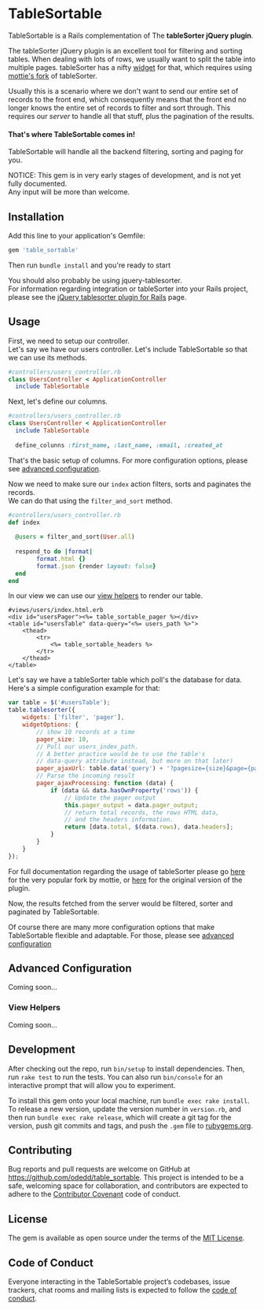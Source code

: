 # TableSortable

TableSortable is a Rails complementation of The **tableSorter jQuery plugin**.

The tableSorter jQuery plugin is an excellent tool for filtering and sorting tables. 
When dealing with lots of rows, we usually want to split the table into multiple pages. tableSorter has a nifty [widget](https://mottie.github.io/tablesorter/docs/example-pager-ajax.html) for that, which requires using [mottie's fork](https://mottie.github.io/tablesorter/docs/index.html) of tableSorter.

Usually this is a scenario where we don't want to send our entire set of records to the front end,
which consequently means that the front end no longer knows the entire set of records to filter and sort through.
This requires our *server* to handle all that stuff, plus the pagination of the results. 

#### That's where TableSortable comes in!

TableSortable will handle all the backend filtering, sorting and paging for you.

NOTICE: This gem is in very early stages of development, and is not yet fully documented.  
Any input will be more than welcome.

## Installation

Add this line to your application's Gemfile:

```ruby
gem 'table_sortable'
```

Then run `bundle install` and you're ready to start

You should also probably be using jquery-tablesorter.  
For information regarding integration or tableSorter into your Rails project, 
please see the [jQuery tablesorter plugin for Rails](https://github.com/themilkman/jquery-tablesorter-rails) page.

## Usage

First, we need to setup our controller.  
Let's say we have our users controller. Let's include TableSortable so that we can use its methods.

```ruby
#controllers/users_controller.rb
class UsersController < ApplicationController
  include TableSortable
```

Next, let's define our columns.
```ruby
#controllers/users_controller.rb
class UsersController < ApplicationController
  include TableSortable
  
  define_colunns :first_name, :last_name, :email, :created_at
```
That's the basic setup of columns. For more configuration options, please see [advanced configuration](#advanced-configuration).

Now we need to make sure our `index` action filters, sorts and paginates the records.  
We can do that using the `filter_and_sort` method.
```ruby
#controllers/users_controller.rb
def index
  
  @users = filter_and_sort(User.all)
  
  respond_to do |format|
        format.html {}
        format.json {render layout: false}
  end
end
```

In our view we can use our [view helpers](#view-helpers) to render our table.
```erbruby
#views/users/index.html.erb
<div id="usersPager"><%= table_sortable_pager %></div>
<table id="usersTable" data-query="<%= users_path %>">
    <thead>
        <tr>
            <%= table_sortable_headers %>
        </tr>
    </thead>
</table>
```

Let's say we have a tableSorter table which poll's the database for data. Here's a simple configuration example for that:

```javascript
var table = $('#usersTable');
table.tablesorter({
    widgets: ['filter', 'pager'],
    widgetOptions: {
        // show 10 records at a time
        pager_size: 10,
        // Poll our users_index_path.
        // A better practice would be to use the table's 
        // data-query attribute instead, but more on that later)
        pager_ajaxUrl: table.data('query') + '?pagesize={size}&page={page}&{filterList:fcol}&{sortList:scol}',
        // Parse the incoming result
        pager_ajaxProcessing: function (data) {
            if (data && data.hasOwnProperty('rows')) {
                // Update the pager output
                this.pager_output = data.pager_output;
                // return total records, the rows HTML data,
                // and the headers information.
                return [data.total, $(data.rows), data.headers];
            }
        }
    }
});
```
For full documentation regarding the usage of tableSorter please go [here](https://mottie.github.io/tablesorter/docs/index.html) for the very popular fork by mottie, or [here](http://tablesorter.com/docs/) for the original version of the plugin.

Now, the results fetched from the server would be filtered, sorter and paginated by TableSortable.

Of course there are many more configuration options that make TableSortable flexible and adaptable. For those, please see [advanced configuration](#advanced-configuration)

## Advanced Configuration
Coming soon...

### View Helpers
Coming soon...

## Development

After checking out the repo, run `bin/setup` to install dependencies. Then, run `rake test` to run the tests. You can also run `bin/console` for an interactive prompt that will allow you to experiment.

To install this gem onto your local machine, run `bundle exec rake install`. To release a new version, update the version number in `version.rb`, and then run `bundle exec rake release`, which will create a git tag for the version, push git commits and tags, and push the `.gem` file to [rubygems.org](https://rubygems.org).

## Contributing

Bug reports and pull requests are welcome on GitHub at https://github.com/odedd/table_sortable. This project is intended to be a safe, welcoming space for collaboration, and contributors are expected to adhere to the [Contributor Covenant](http://contributor-covenant.org) code of conduct.

## License

The gem is available as open source under the terms of the [MIT License](http://opensource.org/licenses/MIT).

## Code of Conduct

Everyone interacting in the TableSortable project’s codebases, issue trackers, chat rooms and mailing lists is expected to follow the [code of conduct](https://github.com/[USERNAME]/table_sortable/blob/master/CODE_OF_CONDUCT.md).
